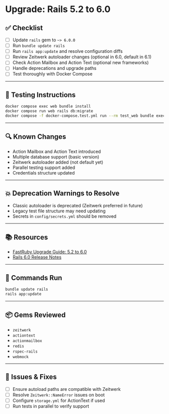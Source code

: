 # Upgrade: Rails 5.2 to 6.0

## ✅ Checklist

- [ ] Update `rails` gem to `~> 6.0.0`
- [ ] Run `bundle update rails`
- [ ] Run `rails app:update` and resolve configuration diffs
- [ ] Review Zeitwerk autoloader changes (optional in 6.0, default in 6.1)
- [ ] Check Action Mailbox and Action Text (optional new frameworks)
- [ ] Handle deprecations and upgrade paths
- [ ] Test thoroughly with Docker Compose

---

## 🧪 Testing Instructions

```sh
docker compose exec web bundle install
docker compose run web rails db:migrate
docker compose -f docker-compose.test.yml run --rm test_web bundle exec rspec
```

---

## 🔍 Known Changes

- Action Mailbox and Action Text introduced
- Multiple database support (basic version)
- Zeitwerk autoloader added (not default yet)
- Parallel testing support added
- Credentials structure updated

---

## 💥 Deprecation Warnings to Resolve

- Classic autoloader is deprecated (Zeitwerk preferred in future)
- Legacy test file structure may need updating
- Secrets in `config/secrets.yml` should be removed

---

## 📚 Resources

- [FastRuby Upgrade Guide: 5.2 to 6.0](https://www.fastruby.io/blog/rails/upgrades/rails-upgrade-guide-5-2-to-6-0.html)
- [Rails 6.0 Release Notes](https://guides.rubyonrails.org/6_0_release_notes.html)

---

## 🔁 Commands Run

```sh
bundle update rails
rails app:update
```

---

## 📦 Gems Reviewed

- `zeitwerk`
- `actiontext`
- `actionmailbox`
- `redis`
- `rspec-rails`
- `webmock`

---

## 🧰 Issues & Fixes

- [ ] Ensure autoload paths are compatible with Zeitwerk
- [ ] Resolve `Zeitwerk::NameError` issues on boot
- [ ] Configure `storage.yml` for ActionText if used
- [ ] Run tests in parallel to verify support
